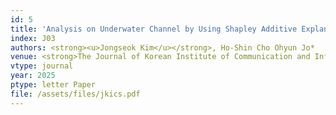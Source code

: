 ```yaml
---
id: 5
title: 'Analysis on Underwater Channel by Using Shapley Additive Explanations'
index: J03
authors: <strong><u>Jongseok Kim</u></strong>, Ho-Shin Cho Ohyun Jo*
venue: <strong>The Journal of Korean Institute of Communication and Information Sciences 2025 (SCOPUS)</strong>
vtype: journal
year: 2025
ptype: letter Paper
file: /assets/files/jkics.pdf
---
```


